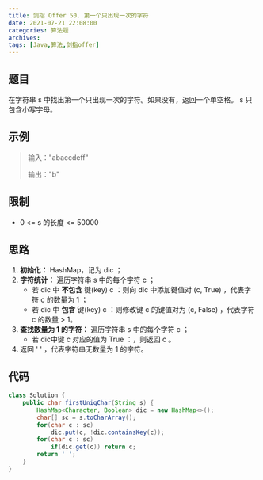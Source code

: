 ```yaml
---
title: 剑指 Offer 50. 第一个只出现一次的字符
date: 2021-07-21 22:08:00
categories: 算法题
archives:
tags: [Java,算法,剑指offer]
---
```


## 题目

在字符串 s 中找出第一个只出现一次的字符。如果没有，返回一个单空格。 s 只包含小写字母。

## 示例

> 输入："abaccdeff"
>
> 输出："b"

<!--more-->

## 限制

- 0 <= s 的长度 <= 50000

## 思路 

1. **初始化：** HashMap，记为 dic ；
2. **字符统计：** 遍历字符串 s 中的每个字符 c ；
   - 若 dic 中 **不包含** 键(key) c ：则向 dic 中添加键值对 (c, True) ，代表字符 c 的数量为 1 ；
   - 若 dic 中 **包含** 键(key) c ：则修改键 c 的键值对为 (c, False) ，代表字符 c 的数量 > 1。
3. **查找数量为 1 的字符：** 遍历字符串 s 中的每个字符 c ；
   - 若 dic中键 c 对应的值为 True ：，则返回 c 。
4. 返回 ' ' ，代表字符串无数量为 1 的字符。

## 代码

```java
class Solution {
    public char firstUniqChar(String s) {
        HashMap<Character, Boolean> dic = new HashMap<>();
        char[] sc = s.toCharArray();
        for(char c : sc)
            dic.put(c, !dic.containsKey(c));
        for(char c : sc)
            if(dic.get(c)) return c;
        return ' ';
    }
}
```

